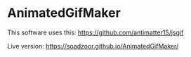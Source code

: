 # AnimatedGifMaker

This software uses this: https://github.com/antimatter15/jsgif

Live version:
https://soadzoor.github.io/AnimatedGifMaker/
